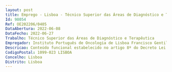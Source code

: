 ```yaml
--- 
layout: post
title: Emprego - Lisboa - Técnico Superior das Áreas de Diagnóstico e Terapêutica
Id: 98054
Ref: OE202206/0405
DataAbertura: 2022-06-08
DataFecho: 2022-06-27
Trabalho: Técnico Superior das Áreas de Diagnóstico e Terapêutica
Empregador: Instituto Português de Oncologia de Lisboa Francisco Gentil, E.P.E.
Descricao: Conteúdo funcional estabelecido no artigo 8º do Decreto Lei n.º 110 2017, de 31 de agosto.
CodigoPostal: 1099-023 LISBOA
Concelho: Lisboa
Distrito: Lisboa
--- 
```

